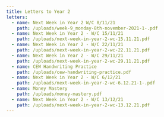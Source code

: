 ```yaml
---
title: Letters to Year 2
letters:
  - name: Next Week in Year 2 W/C 8/11/21
    path: /uploads/week-9_monday-8th-november-2021-1-.pdf
  - name: Next Week in Year 2 - W/C 15/11/21
    path: /uploads/next-week-in-year-2-wc-15.11.21.pdf
  - name: Next Week in Year 2 - W/C 22/11/21
    path: /uploads/next-week-in-year-2-wc-22.11.21.pdf
  - name: Next Week in Year 2 - W/C 29/11/21
    path: /uploads/next-week-in-year-2-wc-29.11.21.pdf
  - name: CEW Handwriting Practice
    path: /uploads/cew-handwriting-practice.pdf
  - name: Next Week in Year 2 - W/C 6/12/21
    path: /uploads/next-week-in-year-2-wc-6.12.21-1-.pdf
  - name: Money Mastery
    path: /uploads/money-mastery.pdf
  - name: Next Week in Year 2 - W/C 13/12/21
    path: /uploads/next-week-in-year-2-wc-13.12.21.pdf
---
```

